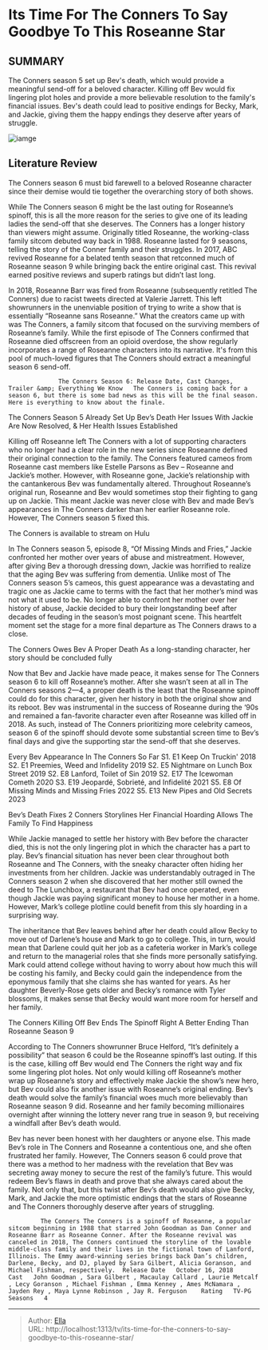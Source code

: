 # Its Time For The Conners To Say Goodbye To This Roseanne Star


## SUMMARY 



  The Conners season 5 set up Bev&#39;s death, which would provide a meaningful send-off for a beloved character.   Killing off Bev would fix lingering plot holes and provide a more believable resolution to the family&#39;s financial issues.   Bev&#39;s death could lead to positive endings for Becky, Mark, and Jackie, giving them the happy endings they deserve after years of struggle.  

![iamge](https://static1.srcdn.com/wordpress/wp-content/uploads/2023/06/the-conners-harris-and-cast.jpg)

## Literature Review
The Conners season 6 must bid farewell to a beloved Roseanne character since their demise would tie together the overarching story of both shows.




While The Conners season 6 might be the last outing for Roseanne’s spinoff, this is all the more reason for the series to give one of its leading ladies the send-off that she deserves. The Conners has a longer history than viewers might assume. Originally titled Roseanne, the working-class family sitcom debuted way back in 1988. Roseanne lasted for 9 seasons, telling the story of the Conner family and their struggles. In 2017, ABC revived Roseanne for a belated tenth season that retconned much of Roseanne season 9 while bringing back the entire original cast. This revival earned positive reviews and superb ratings but didn’t last long.




In 2018, Roseanne Barr was fired from Roseanne (subsequently retitled The Conners) due to racist tweets directed at Valerie Jarrett. This left showrunners in the unenviable position of trying to write a show that is essentially “Roseanne sans Roseanne.” What the creators came up with was The Conners, a family sitcom that focused on the surviving members of Roseanne’s family. While the first episode of The Conners confirmed that Roseanne died offscreen from an opioid overdose, the show regularly incorporates a range of Roseanne characters into its narrative. It&#39;s from this pool of much-loved figures that The Conners should extract a meaningful season 6 send-off.

                  The Conners Season 6: Release Date, Cast Changes, Trailer &amp; Everything We Know   The Conners is coming back for a season 6, but there is some bad news as this will be the final season. Here is everything to know about the finale.    


 The Conners Season 5 Already Set Up Bev’s Death 
Her Issues With Jackie Are Now Resolved, &amp; Her Health Issues Established 
         




 Killing off Roseanne left The Conners with a lot of supporting characters who no longer had a clear role in the new series since Roseanne defined their original connection to the family. The Conners featured cameos from Roseanne cast members like Estelle Parsons as Bev – Roseanne and Jackie’s mother. However, with Roseanne gone, Jackie’s relationship with the cantankerous Bev was fundamentally altered. Throughout Roseanne’s original run, Roseanne and Bev would sometimes stop their fighting to gang up on Jackie. This meant Jackie was never close with Bev and made Bev’s appearances in The Conners darker than her earlier Roseanne role. However, The Conners season 5 fixed this.



The Conners is available to stream on Hulu




In The Conners season 5, episode 8, “Of Missing Minds and Fries,” Jackie confronted her mother over years of abuse and mistreatment. However, after giving Bev a thorough dressing down, Jackie was horrified to realize that the aging Bev was suffering from dementia. Unlike most of The Conners season 5’s cameos, this guest appearance was a devastating and tragic one as Jackie came to terms with the fact that her mother’s mind was not what it used to be. No longer able to confront her mother over her history of abuse, Jackie decided to bury their longstanding beef after decades of feuding in the season’s most poignant scene. This heartfelt moment set the stage for a more final departure as The Conners draws to a close.






 The Conners Owes Bev A Proper Death 
As a long-standing character, her story should be concluded fully
          

Now that Bev and Jackie have made peace, it makes sense for The Conners season 6 to kill off Roseanne’s mother. After she wasn’t seen at all in The Conners seasons 2—4, a proper death is the least that the Roseanne spinoff could do for this character, given her history in both the original show and its reboot. Bev was instrumental in the success of Roseanne during the ‘90s and remained a fan-favorite character even after Roseanne was killed off in 2018. As such, instead of The Conners prioritizing more celebrity cameos, season 6 of the spinoff should devote some substantial screen time to Bev’s final days and give the supporting star the send-off that she deserves.

 Every Bev Appearance In The Conners So Far     S1. E1 Keep On Truckin&#39;  2018   S2. E1 Preemies, Weed and Infidelity  2019   S2. E5 Nightmare on Lunch Box Street  2019   S2. E8 Lanford, Toilet of Sin  2019   S2. E17 The Icewoman Cometh  2020   S3. E19 Jeopardé, Sobrieté, and Infidelité  2021   S5. E8 Of Missing Minds and Missing Fries  2022   S5. E13 New Pipes and Old Secrets  2023   








 Bev’s Death Fixes 2 Conners Storylines 
Her Financial Hoarding Allows The Family To Find Happiness
          

While Jackie managed to settle her history with Bev before the character died, this is not the only lingering plot in which the character has a part to play. Bev’s financial situation has never been clear throughout both Roseanne and The Conners, with the sneaky character often hiding her investments from her children. Jackie was understandably outraged in The Conners season 2 when she discovered that her mother still owned the deed to The Lunchbox, a restaurant that Bev had once operated, even though Jackie was paying significant money to house her mother in a home. However, Mark’s college plotline could benefit from this sly hoarding in a surprising way.

The inheritance that Bev leaves behind after her death could allow Becky to move out of Darlene’s house and Mark to go to college. This, in turn, would mean that Darlene could quit her job as a cafeteria worker in Mark’s college and return to the managerial roles that she finds more personally satisfying. Mark could attend college without having to worry about how much this will be costing his family, and Becky could gain the independence from the eponymous family that she claims she has wanted for years. As her daughter Beverly-Rose gets older and Becky’s romance with Tyler blossoms, it makes sense that Becky would want more room for herself and her family.






 The Conners Killing Off Bev Ends The Spinoff Right 
A Better Ending Than Roseanne Season 9
         

According to The Conners showrunner Bruce Helford, “It’s definitely a possibility” that season 6 could be the Roseanne spinoff’s last outing. If this is the case, killing off Bev would end The Conners the right way and fix some lingering plot holes. Not only would killing off Roseanne’s mother wrap up Roseanne’s story and effectively make Jackie the show’s new hero, but Bev could also fix another issue with Roseanne’s original ending. Bev’s death would solve the family’s financial woes much more believably than Roseanne season 9 did. Roseanne and her family becoming millionaires overnight after winning the lottery never rang true in season 9, but receiving a windfall after Bev’s death would.




Bev has never been honest with her daughters or anyone else. This made Bev’s role in The Conners and Roseanne a contentious one, and she often frustrated her family. However, The Conners season 6 could prove that there was a method to her madness with the revelation that Bev was secreting away money to secure the rest of the family’s future. This would redeem Bev’s flaws in death and prove that she always cared about the family. Not only that, but this twist after Bev’s death would also give Becky, Mark, and Jackie the more optimistic endings that the stars of Roseanne and The Conners thoroughly deserve after years of struggling.

             The Conners The Conners is a spinoff of Roseanne, a popular sitcom beginning in 1988 that starred John Goodman as Dan Conner and Roseanne Barr as Roseanne Conner. After the Roseanne revival was canceled in 2018, The Conners continued the storyline of the lovable middle-class family and their lives in the fictional town of Lanford, Illinois. The Emmy award-winning series brings back Dan’s children, Darlene, Becky, and DJ, played by Sara Gilbert, Alicia Goranson, and Michael Fishman, respectively.  Release Date   October 16, 2018    Cast   John Goodman , Sara Gilbert , Macaulay Callard , Laurie Metcalf , Lecy Goranson , Michael Fishman , Emma Kenney , Ames McNamara , Jayden Rey , Maya Lynne Robinson , Jay R. Ferguson    Rating   TV-PG    Seasons   4       


---

> Author: [Ella](https://instagram.hk.cn/)  
> URL: http://localhost:1313/tv/its-time-for-the-conners-to-say-goodbye-to-this-roseanne-star/  

